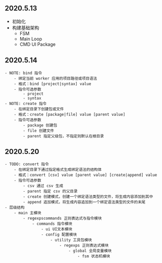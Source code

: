 ## 2020.5.13

- 初始化
- 构建基础架构
    - FSM
    - Main Loop
    - CMD UI Package

## 2020.5.14
    - NOTE: bind 指令
        - 绑定当前 worker 应用的项目路径或项目语法
        - 格式：bind [project|syntax] value
        - 指令可选参数
            - project
            - syntax
    - NOTE: create 指令
        - 在绑定目录下创建包或文件
        - 格式：create [package|file] value [parent value]
        - 指令可选参数
            - package 创建包
            - file 创建文件
            - parent 指定父级包，不指定则默认在根目录

## 2020.5.20
    - TODO: convert 指令
        - 在绑定目录下通过指定格式生成绑定语法的结构体
        - 格式：convert [csv] value [parent value] [create|append] value
        - 指令可选参数
            - csv 通过 csv 生成
            - parent 指定 csv 的父目录
            - create 创建模式，创建一个绑定语法类型的文件，将生成内容添加到其中
            - append 追加模式，将生成内容追加到一个绑定语法类型的文件的末尾
    - 层级结构
        - main 主模块
            - regexpscommands 正则表达式与指令模块
                - commands 指令模块
                    - ui UI文本模块
                    - config 配置模块
                        - utility 工具包模块
                            - regexps 正则表达式模块
                                - global 全局变量模块
                                    - fsm 状态机模块

